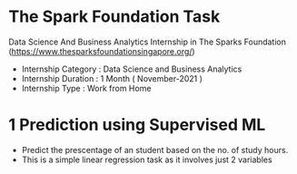 # The Spark Foundation Task
Data Science And Business Analytics Internship in The Sparks Foundation (https://www.thesparksfoundationsingapore.org/)
* Internship Category : Data Science and Business Analytics
* Internship Duration : 1 Month ( November-2021 )
* Internship Type : Work from Home

# 1 Prediction using Supervised ML
* Predict the prescentage of an student based on the no. of study hours.
* This is a simple linear regression task as it involves just 2 variables

